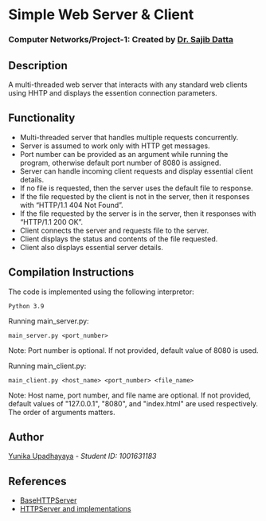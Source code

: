 # Simple Web Server & Client
### Computer Networks/Project-1: Created by [Dr. Sajib Datta](http://crystal.uta.edu/~datta/)

## Description
A multi-threaded web server that interacts with any standard web clients using HHTP and displays the essention connection parameters.

## Functionality
* Multi-threaded server that handles multiple requests concurrently.
* Server is assumed to work only with HTTP get messages.
* Port number can be provided as an argument while running the program, otherwise default port number of 8080 is assigned.
* Server can handle incoming client requests and display essential client details.
* If no file is requested, then the server uses the default file to response.
* If the file requested by the client is not in the server, then it responses with “HTTP/1.1 404 Not Found”.
* If the file requested by the server is in the server, then it responses with “HTTP/1.1 200 OK”.
* Client connects the server and requests file to the server.
* Client displays the status and contents of the file requested.
* Client also displays essential server details.

## Compilation Instructions
The code is implemented using the following interpretor:

```
Python 3.9
```

Running main_server.py:
```
main_server.py <port_number>
```
Note: Port number is optional. If not provided, default value of 8080 is used.

Running main_client.py:
```
main_client.py <host_name> <port_number> <file_name>
```
Note: Host name, port number, and file name are optional. If not provided, default values of  "127.0.0.1", "8080", and "index.html" are used respectively. The order of arguments matters. 

## Author
[Yunika Upadhayaya](https://github.com/yxu1183) - *Student ID: 1001631183*

## References
* [BaseHTTPServer](https://documentation.help/Python-2.7.13/basehttpserver.html)
* [HTTPServer and implementations](https://python.readthedocs.io/en/v2.7.2/library/basehttpserver.html)
